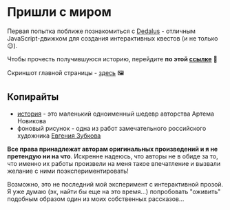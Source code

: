 # Пришли с миром
Первая попытка поближе познакомиться с [Dedalus](https://github.com/pistacchio/Dedalus) - отличным JavaScript-движком для создания интерактивных квестов (и не только😉).

Чтобы прочесть получившуюся историю, перейдите **по этой [ссылке](https://liketaurus.github.io/IF-Dedalus/story.html)** 🚀

Скриншот главной страницы - [здесь](https://github.com/liketaurus/IF-Dedalus/blob/master/result.png) 🖼

## Копирайты
* [история](http://samlib.ru/n/nowikow_artem_ewgenxewich/prishli_s_mirom.shtml) - это маленький  одноименный шедевр авторства Артема Новикова 
* фоновый рисунок - одна из работ замечательного российского художника [Евгения Зубкова](https://www.championat.com/cybersport/article-4012717-kiberpank-glazami-rossijskogo-hudozhnika-evgenija-zubkova.html)

**Все права принадлежат авторам оригинальных произведений и я не претендую ни на что**. Искренне надеюсь, что авторы не в обиде за то, что именно их работы произвели на меня такое впечатление и вызвали желание с ними поэкспериментировать!

Возможно, это не последний мой эксперимент с интерактивной прозой. Я уже думаю (эх, найти бы еще на это время...) попробовать "оживить" подобным образом один из моих собственных рассказов...
